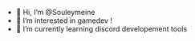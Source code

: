 - 👋 Hi, I’m @Souleymeine
- 👀 I’m interested in gamedev !
- 🌱 I’m currently learning discord developement tools

<!---
Souleymeine/Souleymeine is a ✨ special ✨ repository because its `README.md` (this file) appears on your GitHub profile.
You can click the Preview link to take a look at your changes.
--->
